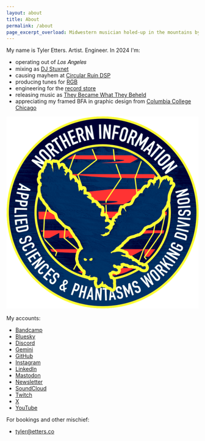 ```yaml
---
layout: about
title: About
permalink: /about
page_excerpt_overload: Midwestern musician holed-up in the mountains by Los Angeles.
---
```


My name is Tyler Etters. Artist. Engineer. In 2024 I'm:

- operating out of 𝐿𝑜𝑠 𝐴𝑛𝑔𝑒𝑙𝑒𝑠
- mixing as [DJ Stuxnet](https://untitled.stream/library/project/5Dni4VMX9Qyt1ZvokMYqq)
- causing mayhem at [Circular Ruin DSP](https://circularruindsp.com)
- producing tunes for [RGB](https://untitled.stream/library/project/RoTfZpW8dHvJVVpmd6kpf)
- engineering for the [record store](https://discogs.com)
- releasing music as [They Became What They Beheld](https://tbwtb.com)
- appreciating my framed BFA in graphic design from [Columbia College Chicago](https://colum.edu)

![Northern Information Applied Sciences & Phantasms Working Division](/assets/images/applied-sciences-and-phantasms-working-division.png)

My accounts:

- [Bandcamp](https://intertext.bandcamp.com)
- [Bluesky](https://bsky.app/profile/tyleretters.bsky.social)
- [Discord](https://discord.gg/nYycWdsT5n)
- [Gemini](gemini://tilde.club/~tse/)
- [GitHub](https://github.com/tyleretters)
- [Instagram](https://instagram.com/tyleretters)
- [LinkedIn](https://www.linkedin.com/in/tyleretters)
- [Mastodon](https://merveilles.town/web/@tyleretters)
- [Newsletter](https://us1.campaign-archive.com/home/?u=e82006751a8517b8fd440a182&id=68446b3abb)
- [SoundCloud](https://soundcloud.com/tyleretters)
- [Twitch](https://twitch.tv/tyleretters)
- [X](https://x.com/tyleretters)
- [YouTube](https://www.youtube.com/channel/UCkZn9WNgPM3gVf9fiyuN1Mg)

For bookings and other mischief:

- [tyler@etters.co](mailto:tyler@etters.co)
